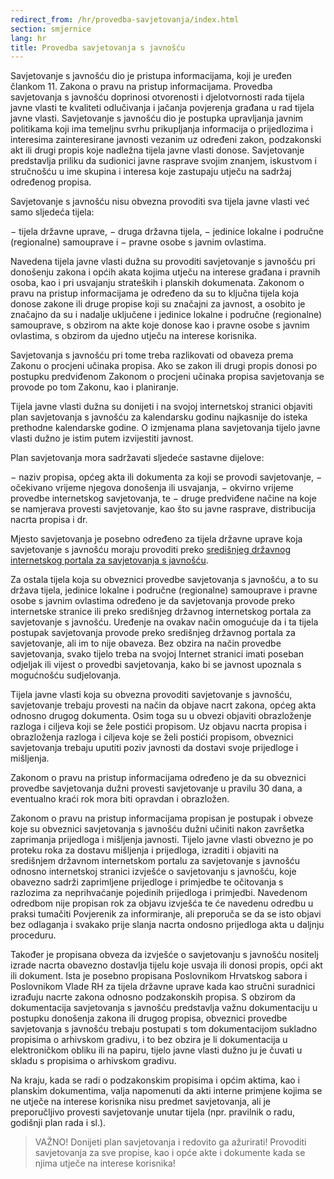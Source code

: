 ```yaml
---
redirect_from: /hr/provedba-savjetovanja/index.html
section: smjernice
lang: hr
title: Provedba savjetovanja s javnošću
---
```


Savjetovanje s javnošću dio je pristupa informacijama, koji je uređen člankom 11. Zakona o pravu na pristup informacijama. Provedba savjetovanja s javnošću doprinosi otvorenosti i djelotvornosti rada tijela javne vlasti te kvaliteti odlučivanja i jačanja povjerenja građana u rad tijela javne vlasti. Savjetovanje s javnošću dio je postupka upravljanja javnim politikama koji ima temeljnu svrhu prikupljanja informacija o prijedlozima i interesima zainteresirane javnosti vezanim uz određeni zakon, podzakonski akt ili drugi propis koje nadležna tijela javne vlasti donose. Savjetovanje predstavlja priliku da sudionici javne rasprave svojim znanjem, iskustvom i stručnošću u ime skupina i interesa koje zastupaju utječu na sadržaj određenog propisa.

Savjetovanje s javnošću nisu obvezna provoditi sva tijela javne vlasti već samo sljedeća tijela:

− tijela državne uprave, 
− druga državna tijela, 
− jedinice lokalne i područne (regionalne) samouprave i 
− pravne osobe s javnim ovlastima.

Navedena tijela javne vlasti dužna su provoditi savjetovanje s javnošću pri donošenju zakona i općih akata kojima utječu na interese građana i pravnih osoba, kao i pri usvajanju strateških i planskih dokumenata. Zakonom o pravu na pristup informacijama je određeno da su to ključna tijela koja donose zakone ili druge propise koji su značajni za javnost, a osobito je značajno da su i nadalje uključene i jedinice lokalne i područne (regionalne) samouprave, s obzirom na akte koje donose kao i pravne osobe s javnim ovlastima, s obzirom da ujedno utječu na interese korisnika. 

Savjetovanja s javnošću pri tome treba razlikovati od obaveza prema Zakonu o procjeni učinaka propisa. Ako se zakon ili drugi propis donosi po postupku predviđenom Zakonom o procjeni učinaka propisa savjetovanja se provode po tom Zakonu, kao i planiranje.

Tijela javne vlasti dužna su donijeti i na svojoj internetskoj stranici objaviti plan savjetovanja s javnošću za kalendarsku godinu najkasnije do isteka prethodne kalendarske godine. O izmjenama plana savjetovanja tijelo javne vlasti dužno je istim putem izvijestiti javnost. 

Plan savjetovanja mora sadržavati sljedeće sastavne dijelove: 

− naziv propisa, općeg akta ili dokumenta za koji se provodi savjetovanje, 
− očekivano vrijeme njegova donošenja ili usvajanja, 
− okvirno vrijeme provedbe internetskog savjetovanja, te 
− druge predviđene načine na koje se namjerava provesti savjetovanje, kao što su javne rasprave, distribucija nacrta propisa i dr.

Mjesto savjetovanja je posebno određeno za tijela državne uprave koja savjetovanje s javnošću moraju provoditi preko [središnjeg državnog internetskog portala za savjetovanja s javnošću](https://esavjetovanja.gov.hr/).

Za ostala tijela koja su obveznici provedbe savjetovanja s javnošću, a to su država tijela, jedinice lokalne i područne (regionalne) samouprave i pravne osobe s javnim ovlastima određeno je da savjetovanja provode preko internetske stranice ili preko središnjeg državnog internetskog portala za savjetovanje s javnošću. Uređenje na ovakav način omogućuje da i ta tijela postupak savjetovanja provode preko središnjeg državnog portala za savjetovanje, ali im to nije obaveza. Bez obzira na način provedbe savjetovanja, svako tijelo treba na svojoj Internet stranici imati poseban odjeljak ili vijest o provedbi savjetovanja, kako bi se javnost upoznala s mogućnošću sudjelovanja.

Tijela javne vlasti koja su obvezna provoditi savjetovanje s javnošću, savjetovanje trebaju provesti na način da objave nacrt zakona, općeg akta odnosno drugog dokumenta. Osim toga su u obvezi objaviti obrazloženje razloga i ciljeva koji se žele postići propisom. Uz objavu nacrta propisa i obrazloženja razloga i ciljeva koje se želi postići propisom, obveznici savjetovanja trebaju uputiti poziv javnosti da dostavi svoje prijedloge i mišljenja.

Zakonom o pravu na pristup informacijama određeno je da su obveznici provedbe savjetovanja dužni provesti savjetovanje u pravilu 30 dana, a eventualno kraći rok mora biti opravdan i obrazložen.

Zakonom o pravu na pristup informacijama propisan je postupak i obveze koje su obveznici savjetovanja s javnošću dužni učiniti nakon završetka zaprimanja prijedloga i mišljenja javnosti. Tijelo javne vlasti obvezno je po proteku roka za dostavu mišljenja i prijedloga, izraditi i objaviti na središnjem državnom internetskom portalu za savjetovanje s javnošću odnosno internetskoj stranici izvješće o savjetovanju s javnošću, koje obavezno sadrži zaprimljene prijedloge i primjedbe te očitovanja s razlozima za neprihvaćanje pojedinih prijedloga i primjedbi. Navedenom odredbom nije propisan rok za objavu izvješća te će navedenu odredbu u praksi tumačiti Povjerenik za informiranje, ali preporuča se da se isto objavi bez odlaganja i svakako prije slanja nacrta ondosno prijedloga akta u daljnju proceduru.

Također je propisana obveza da izvješće o savjetovanju s javnošću nositelj izrade nacrta obavezno dostavlja tijelu koje usvaja ili donosi propis, opći akt ili dokument. Ista je posebno propisana Poslovnikom Hrvatskog sabora i Poslovnikom Vlade RH za tijela državne uprave kada kao stručni suradnici izrađuju nacrte zakona odnosno podzakonskih propisa.
S obzirom da dokumentacija savjetovanja s javnošću predstavlja važnu dokumentaciju u postupku donošenja zakona ili drugog propisa, obveznici provedbe savjetovanja s javnošću trebaju postupati s tom dokumentacijom sukladno propisima o arhivskom gradivu, i to bez obzira je li dokumentacija u elektroničkom obliku ili na papiru, tijelo javne vlasti dužno ju je čuvati u skladu s propisima o arhivskom gradivu.

Na kraju, kada se radi o podzakonskim propisima i općim aktima, kao i planskim dokumentima, valja napomenuti da akti interne primjene kojima se ne utječe na interese korisnika nisu predmet savjetovanja, ali je preporučljivo provesti savjetovanje unutar tijela (npr. pravilnik o radu, godišnji plan rada i sl.). 

> VAŽNO! Donijeti plan savjetovanja i redovito ga ažurirati! Provoditi savjetovanja za sve propise, kao i opće akte i dokumente kada se njima utječe na interese korisnika!